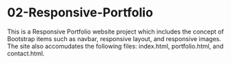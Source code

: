 # 02-Responsive-Portfolio
This is a Responsive Portfolio website project which includes the concept of Bootstrap items such as navbar, responsive layout, and responsive images.
The site also accomudates the following files: index.html, portfolio.html, and contact.html.

